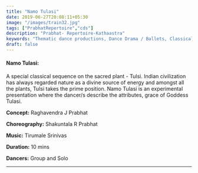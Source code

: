 ```yaml
---
title: "Namo Tulasi"
date: 2019-06-27T20:08:11+05:30
image: "/images/train32.jpg"
tags: ["PrabhatRepertoire","cds"]
description: "Prabhat- Repertoire-Kathaastra"
keywords: "Thematic dance productions, Dance Drama / Ballets, Classical dance sequences."
draft: false
---
```



#### **Namo Tulasi:**

A special classical sequence on the sacred plant - Tulsi. Indian civilization has always regarded nature as a divine source of energy and amongst all the plants, Tulsi takes the prime position. Namo Tulasi is an experimental presentation where the dancer/s describe the attributes, grace of Goddess Tulasi.

**Concept:** Raghavendra J Prabhat

**Choreography:** Shakuntala R Prabhat

**Music:** Tirumale Srinivas

**Duration:** 10 mins

**Dancers:** Group and Solo

---